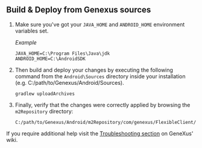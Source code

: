 Build & Deploy from Genexus sources
---

1. Make sure you've got your `JAVA_HOME` and `ANDROID_HOME` environment variables set.

    _Example_
    ```
    JAVA_HOME=C:\Program Files\Java\jdk
    ANDROID_HOME=C:\AndroidSDK
    ```

2. Then build and deploy your changes by executing the following command from the `Android\Sources`
directory inside your installation (e.g. C:/path/to/Genexus/Android/Sources).

    ```
    gradlew uploadArchives
    ```

3. Finally, verify that the changes were correctly applied by browsing the `m2Repository` directory:
    ```
    C:/path/to/Genexus/Android/m2Repository/com/genexus/FlexibleClient/*
    ```

If you require additional help visit the [Troubleshooting section](https://wiki.genexus.com/commwiki/servlet/wiki?43511) on GeneXus' wiki.
